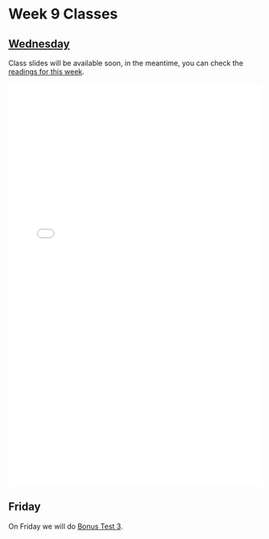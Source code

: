 # Week 9 Classes

## [Wednesday](https://github.com/ubco-cmps/cosc122_course/raw/main/files/Class9A.pdf)

Class slides will be available soon, in the meantime, you can check the [readings for this week](./readings.md).

<iframe src="../../Class9A.pdf" width="100%" height="800px" frameBorder="0"> </iframe>

## Friday

On Friday we will do [Bonus Test 3](./test.md).